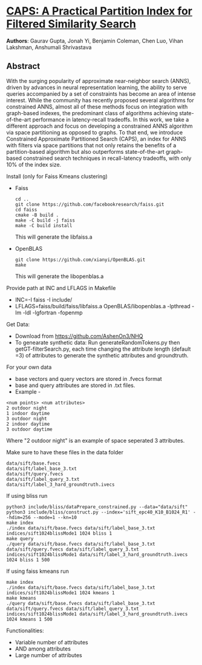 # [CAPS: A Practical Partition Index for Filtered Similarity Search](https://arxiv.org/abs/2308.15014v1)
**Authors**: Gaurav Gupta, Jonah Yi, Benjamin Coleman, Chen Luo, Vihan Lakshman, Anshumali Shrivastava

## Abstract
With the surging popularity of approximate near-neighbor search (ANNS), driven by advances in neural representation learning, the ability to serve queries accompanied by a set of constraints has become an area of intense interest. While the community has recently proposed several algorithms for constrained ANNS, almost all of these methods focus on integration with graph-based indexes, the predominant class of algorithms achieving state-of-the-art performance in latency-recall tradeoffs. In this work, we take a different approach and focus on developing a constrained ANNS algorithm via space partitioning as opposed to graphs. To that end, we introduce Constrained Approximate Partitioned Search (CAPS), an index for ANNS with filters via space partitions that not only retains the benefits of a partition-based algorithm but also outperforms state-of-the-art graph-based constrained search techniques in recall-latency tradeoffs, with only 10% of the index size.


Install (only for Faiss Kmeans clustering)
- Faiss
   ```
   cd ..
   git clone https://github.com/facebookresearch/faiss.git
   cd faiss
   cmake -B build .
   make -C build -j faiss
   make -C build install
   ```
   This will generate the libfaiss.a

- OpenBLAS
  ```
  git clone https://github.com/xianyi/OpenBLAS.git
  make
  ```
  This will generate the libopenblas.a
  

Provide path at INC and LFLAGS in Makefile

- INC=-I faiss -I include/
- LFLAGS=faiss/build/faiss/libfaiss.a OpenBLAS/libopenblas.a -lpthread -lm -ldl -lgfortran -fopenmp


Get Data:
- Download from https://github.com/AshenOn3/NHQ
- To genearate synthetic data: Run generateRandomTokens.py then getGT-filterSearch.py, each time changing the attribute length (default =3) of attributes to generate the synthetic attributes and groundtruth.
 
For your own data
- base vectors and query vectors are stored in .fvecs format
- base and query attributes are stored in .txt files. 
- Example -
```
<num points> <num attributes>
2 outdoor night
1 indoor daytime
3 outdoor night
2 indoor daytime
3 outdoor daytime
```
 
Where "2 outdoor night" is an example of space seperated 3 attributes.

Make sure to have these files in the data folder
```
data/sift/base.fvecs 
data/sift/label_base_3.txt
data/sift/query.fvecs 
data/sift/label_query_3.txt 
data/sift/label_3_hard_groundtruth.ivecs
```

If using bliss run
```
python3 include/bliss/dataPrepare_constrained.py --data="data/sift"
python3 include/bliss/construct.py --index='sift_epc40_K10_B1024_R1' --hdim=256 --mode=1 --kn=10
make index
./index data/sift/base.fvecs data/sift/label_base_3.txt indices/sift1024blissMode1 1024 bliss 1
make query
./query data/sift/base.fvecs data/sift/label_base_3.txt data/sift/query.fvecs data/sift/label_query_3.txt indices/sift1024blissMode1 data/sift/label_3_hard_groundtruth.ivecs 1024 bliss 1 500
```

If using faiss kmeans run
```
make index
./index data/sift/base.fvecs data/sift/label_base_3.txt indices/sift1024blissMode1 1024 kmeans 1
make kmeans
./query data/sift/base.fvecs data/sift/label_base_3.txt data/sift/query.fvecs data/sift/label_query_3.txt indices/sift1024blissMode1 data/sift/label_3_hard_groundtruth.ivecs 1024 kmeans 1 500
```

Functionalities: 
- Variable number of attributes
- AND among attributes
- Large number of attributes
